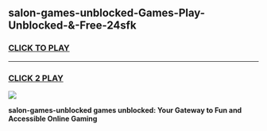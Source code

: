 
## salon-games-unblocked-Games-Play-Unblocked-&-Free-24sfk
<h3>
<a href="https://premium76.site?title=salon-games-unblocked&ref=24A">CLICK TO PLAY</a></h3>
<hr>

<h3>
<a href="https://premium76.site?title=salon-games-unblocked&ref=24A">CLICK 2 PLAY</a>
  
</h3>

<a href="https://premium76.site?title=salon-games-unblocked&ref=24A"><img src="https://clearcache.store/games.png"></a>


**salon-games-unblocked games unblocked: Your Gateway to Fun and Accessible Online Gaming**

